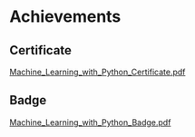 

# Achievements
## Certificate
[Machine_Learning_with_Python_Certificate.pdf](https://prod-files-secure.s3.us-west-2.amazonaws.com/03e82b26-cccb-4906-bb56-adabcbdc0655/0f35a87e-0c16-48ac-af62-4e4cc34c6a19/Machine_Learning_with_Python_Certificate.pdf?X-Amz-Algorithm=AWS4-HMAC-SHA256&X-Amz-Content-Sha256=UNSIGNED-PAYLOAD&X-Amz-Credential=AKIAT73L2G45FSPPWI6X%2F20241121%2Fus-west-2%2Fs3%2Faws4_request&X-Amz-Date=20241121T101707Z&X-Amz-Expires=3600&X-Amz-Signature=fa253990671714be78303dd6b225f766244a66b054e2b2ae58501a4d766aa48a&X-Amz-SignedHeaders=host&x-id=GetObject)
## Badge
[Machine_Learning_with_Python_Badge.pdf](https://prod-files-secure.s3.us-west-2.amazonaws.com/03e82b26-cccb-4906-bb56-adabcbdc0655/ff622a22-73d6-44e3-9c7b-e89a8e61b7aa/Machine_Learning_with_Python_Badge.pdf?X-Amz-Algorithm=AWS4-HMAC-SHA256&X-Amz-Content-Sha256=UNSIGNED-PAYLOAD&X-Amz-Credential=AKIAT73L2G45FSPPWI6X%2F20241121%2Fus-west-2%2Fs3%2Faws4_request&X-Amz-Date=20241121T101707Z&X-Amz-Expires=3600&X-Amz-Signature=bd131c8a8a858bfd0ca0a9644ac39fa96bd43d3e56d7b0999fe326d695ec2626&X-Amz-SignedHeaders=host&x-id=GetObject)